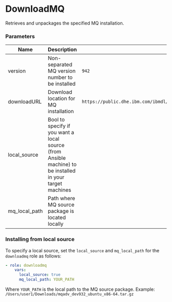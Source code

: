 # DownloadMQ
Retrieves and unpackages the specified MQ installation.

### Parameters

| Name | Description | Example |
| --- | --- | --- |
| version | Non-separated MQ version number to be installed | `942` |
| downloadURL| Download location for MQ installation | `https://public.dhe.ibm.com/ibmdl/export/pub/software/websphere/messaging/mqadv/` |
| local_source | Bool to specify if you want a local source (from Ansible machine) to be installed in your target machines |
| mq_local_path | Path where MQ source package is located locally |

### Installing from local source

To specify a local source, set the `local_source` and `mq_local_path` for the `downloadmq` role as follows:

  ```yaml
  - role: downloadmq
      vars:
        local_source: true
        mq_local_path: YOUR_PATH
  ```
  Where `YOUR_PATH` is the local path to the MQ source package. Example: `/Users/user1/Downloads/mqadv_dev932_ubuntu_x86-64.tar.gz`
